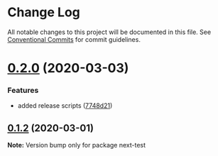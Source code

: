 # Change Log

All notable changes to this project will be documented in this file.
See [Conventional Commits](https://conventionalcommits.org) for commit guidelines.

# [0.2.0](https://github.com/dmijatovic/dv4all-wcp-lerna/compare/next-test@0.1.2...next-test@0.2.0) (2020-03-03)


### Features

* added release scripts ([7748d21](https://github.com/dmijatovic/dv4all-wcp-lerna/commit/7748d21b62b153056ac02993936220a7b6d07f14))





## [0.1.2](https://github.com/dmijatovic/dv4all-wcp-lerna/compare/next-test@0.1.1...next-test@0.1.2) (2020-03-01)

**Note:** Version bump only for package next-test
